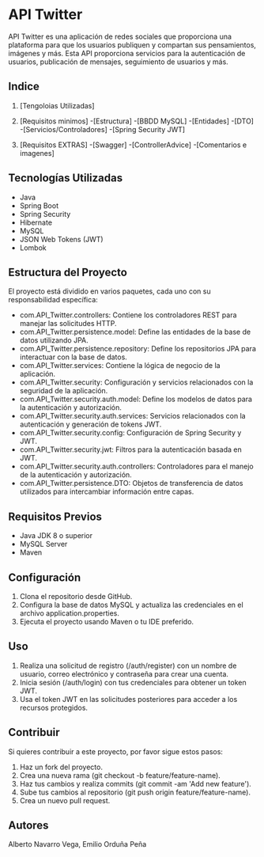 # API Twitter

API Twitter es una aplicación de redes sociales que proporciona una plataforma para que los usuarios publiquen y compartan sus pensamientos, imágenes y más. Esta API proporciona servicios para la autenticación de usuarios, publicación de mensajes, seguimiento de usuarios y más.

## Indice
1. [Tengoloias Utilizadas]
2. [Requisitos minimos]
     -[Estructura]
     -[BBDD MySQL]
     -[Entidades]
       -[DTO]
       -[Servicios/Controladores]
       -[Spring Security JWT]
       
4. [Requisitos EXTRAS]
     -[Swagger]
     -[ControllerAdvice]
     -[Comentarios e imagenes]
   

## Tecnologías Utilizadas
- Java
- Spring Boot
- Spring Security
- Hibernate
- MySQL
- JSON Web Tokens (JWT)
- Lombok

## Estructura del Proyecto
El proyecto está dividido en varios paquetes, cada uno con su responsabilidad específica:

- com.API_Twitter.controllers: Contiene los controladores REST para manejar las solicitudes HTTP.
- com.API_Twitter.persistence.model: Define las entidades de la base de datos utilizando JPA.
- com.API_Twitter.persistence.repository: Define los repositorios JPA para interactuar con la base de datos.
- com.API_Twitter.services: Contiene la lógica de negocio de la aplicación.
- com.API_Twitter.security: Configuración y servicios relacionados con la seguridad de la aplicación.
- com.API_Twitter.security.auth.model: Define los modelos de datos para la autenticación y autorización.
- com.API_Twitter.security.auth.services: Servicios relacionados con la autenticación y generación de tokens JWT.
- com.API_Twitter.security.config: Configuración de Spring Security y JWT.
- com.API_Twitter.security.jwt: Filtros para la autenticación basada en JWT.
- com.API_Twitter.security.auth.controllers: Controladores para el manejo de la autenticación y autorización.
- com.API_Twitter.persistence.DTO: Objetos de transferencia de datos utilizados para intercambiar información entre capas.

  
## Requisitos Previos
- Java JDK 8 o superior
- MySQL Server
- Maven

## Configuración
1. Clona el repositorio desde GitHub.
2. Configura la base de datos MySQL y actualiza las credenciales en el archivo application.properties.
3. Ejecuta el proyecto usando Maven o tu IDE preferido.

## Uso
1. Realiza una solicitud de registro (/auth/register) con un nombre de usuario, correo  electrónico y contraseña para crear una cuenta.
2. Inicia sesión (/auth/login) con tus credenciales para obtener un token JWT.
3. Usa el token JWT en las solicitudes posteriores para acceder a los recursos protegidos.
   
## Contribuir
Si quieres contribuir a este proyecto, por favor sigue estos pasos:

1. Haz un fork del proyecto.
2. Crea una nueva rama (git checkout -b feature/feature-name).
3. Haz tus cambios y realiza commits (git commit -am 'Add new feature').
4. Sube tus cambios al repositorio (git push origin feature/feature-name).
5. Crea un nuevo pull request.
   
## Autores
Alberto Navarro Vega, Emilio Orduña Peña


